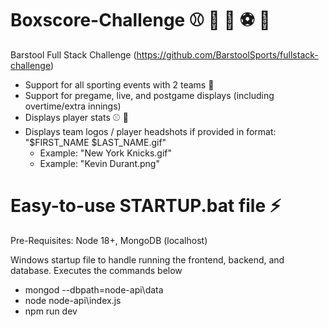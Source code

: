 # Boxscore-Challenge ⚾ 🏀 🏈 ⚽ 🏒 
Barstool Full Stack Challenge (https://github.com/BarstoolSports/fullstack-challenge)

- Support for all sporting events with 2 teams :running_shirt_with_sash:
- Support for pregame, live, and postgame displays (including overtime/extra innings)
- Displays player stats :baseball: :basketball:
- Displays team logos / player headshots if provided in format: "$FIRST_NAME $LAST_NAME.gif"
    - Example: "New York Knicks.gif"
    - Example: "Kevin Durant.png"
 
# Easy-to-use STARTUP.bat file :zap:
Pre-Requisites: Node 18+, MongoDB (localhost)

Windows startup file to handle running the frontend, backend, and database. Executes the commands below

- mongod --dbpath=node-api\data
- node node-api\index.js
- npm run dev
